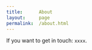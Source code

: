 ```yaml
---
title:      About
layout:     page
permalink:  /about.html
---
```


If you want to get in touch: `xxxx`. 


